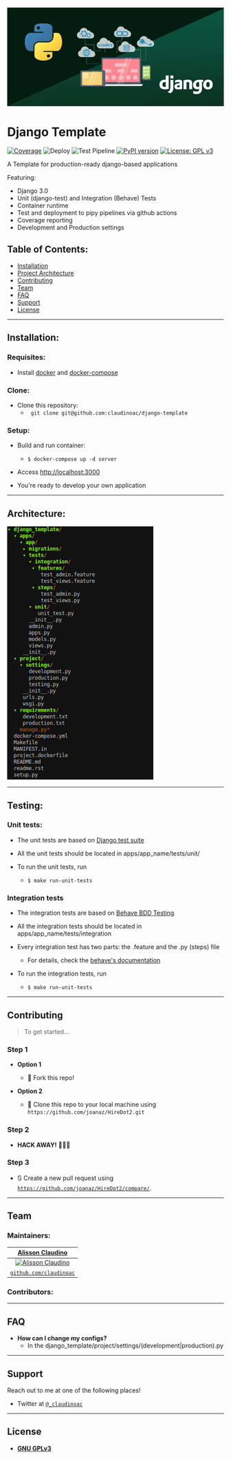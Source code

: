 ![project cover](.static/cover.jpg)

# Django Template

[![Coverage](https://codecov.io/gh/claudinoac/django-template/branch/master/graph/badge.svg)](https://codecov.io/gh/claudinoac/django-template)
![Deploy](https://github.com/claudinoac/django-template/workflows/Deploy/badge.svg)
![Test Pipeline](https://github.com/claudinoac/django-template/workflows/Test%20Pipeline/badge.svg?branch=dev)
[![PyPI version](https://badge.fury.io/py/django-template.svg)](https://badge.fury.io/py/django-template)
[![License: GPL v3](https://img.shields.io/badge/License-GPLv3-blue.svg)](https://www.gnu.org/licenses/gpl-3.0)

A Template for production-ready django-based applications

Featuring:

- Django 3.0
- Unit (django-test) and Integration (Behave) Tests
- Container runtime
- Test and deployment to pipy pipelines via github actions
- Coverage reporting
- Development and Production settings


## Table of Contents:


- [Installation](#installation)
- [Project Architecture](#architecture)
- [Contributing](#contributing)
- [Team](#team)
- [FAQ](#faq)
- [Support](#support)
- [License](#license)

---

## Installation:

### Requisites:
- Install [docker](https://www.docker.com/products/docker-desktop) and [docker-compose](https://docs.docker.com/compose/install/)


### Clone:

- Clone this repository:
	- ` git clone git@github.com:claudinoac/django-template`

### Setup:

- Build and run container:
	+ ```$ docker-compose up -d server```


- Access [http://localhost:3000](http://localhost:3000')

- You're ready to develop your own application

---

## Architecture:

![project cover](.static/project-tree.png)

---

## Testing:


### Unit tests:

- The unit tests are based on [Django test suite](https://docs.djangoproject.com/en/3.0/topics/testing/)
	
- All the unit tests should be located in apps/app_name/tests/unit/ 
- To run the unit tests, run 
	- ```$ make run-unit-tests```

### Integration tests
- The integration tests are based on [Behave BDD Testing](https://behave.readthedocs.io/en/latest/)

- All the integration tests should be located in apps/app_name/tests/integration

- Every integration test has two parts: the .feature and the .py (steps) file
	- For details, check the [behave's documentation](https://behave.readthedocs.io/en/latest/)

- To run the integration tests, run 
	- ```$ make run-unit-tests```
	
---

## Contributing

> To get started...

### Step 1

- **Option 1**
    - 🍴 Fork this repo!

- **Option 2**
    - 👯 Clone this repo to your local machine using `https://github.com/joanaz/HireDot2.git`

### Step 2

- **HACK AWAY!** 🔨🔨🔨

### Step 3

- 🔃 Create a new pull request using <a href="https://github.com/claudinoac/django-template/compare/" target="_blank">`https://github.com/joanaz/HireDot2/compare/`</a>.

---

## Team

### Maintainers:
| <a href="http://github.com/claudinoac" target="_blank">**Alisson Claudino**</a>|
| :---: |
| [![Alisson Claudino](https://avatars3.githubusercontent.com/u/23270841?s=200&v=4)](http://fvcproductions.com)  |
| <a href="http://github.com/fvcproductions" target="_blank">`github.com/claudinoac`</a> |

### Contributors:
---

## FAQ

- **How can I change my configs?**
    - In the django_template/project/settings/(development|production).py

---

## Support

Reach out to me at one of the following places!

- Twitter at <a href="http://twitter.com/_claudinoac" target="_blank">`@_claudinoac`</a>

---

## License

- **[GNU GPLv3](https://www.gnu.org/licenses/gpl-3.0.en.html)**

